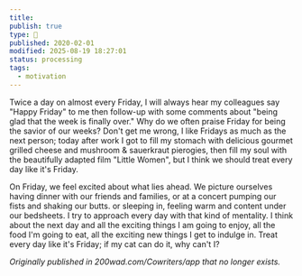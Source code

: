 ```yaml
---
title:
publish: true
type: 🌳
published: 2020-02-01
modified: 2025-08-19 18:27:01
status: processing
tags:
  - motivation
---
```

Twice a day on almost every Friday, I will always hear my colleagues say "Happy Friday" to me then follow-up with some comments about "being glad that the week is finally over." Why do we often praise Friday for being the savior of our weeks? Don't get me wrong, I like Fridays as much as the next person; today after work I got to fill my stomach with delicious gourmet grilled cheese and mushroom & sauerkraut pierogies, then fill my soul with the beautifully adapted film "Little Women", but I think we should treat every day like it's Friday.

On Friday, we feel excited about what lies ahead. We picture ourselves having dinner with our friends and families, or at a concert pumping our fists and shaking our butts. or sleeping in, feeling warm and content under our bedsheets. I try to approach every day with that kind of mentality. I think about the next day and all the exciting things I am going to enjoy, all the food I'm going to eat, all the exciting new things I get to indulge in. Treat every day like it's Friday; if my cat can do it, why can't I?

*Originally published in 200wad.com/Cowriters/app that no longer exists.*